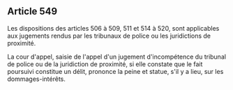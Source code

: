 Article 549
----
Les dispositions des articles 506 à 509, 511 et 514 à 520, sont applicables aux
jugements rendus par les tribunaux de police ou les juridictions de proximité.

La cour d'appel, saisie de l'appel d'un jugement d'incompétence du tribunal de
police ou de la juridiction de proximité, si elle constate que le fait poursuivi
constitue un délit, prononce la peine et statue, s'il y a lieu, sur les
dommages-intérêts.
